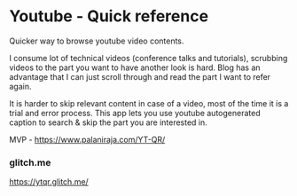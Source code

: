 # Youtube - Quick reference


Quicker way to browse youtube video contents. 

I consume lot of technical videos (conference talks and tutorials), scrubbing videos to the part you want to have another look is hard. Blog has an advantage that I can just scroll through and read the part I want to refer again. 

It is harder to skip relevant content in case of a video, most of the time it is a trial and error process. This app lets you use youtube autogenerated caption to search & skip the part you are interested in.


MVP - https://www.palaniraja.com/YT-QR/



### glitch.me

https://ytqr.glitch.me/